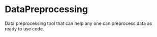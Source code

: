 # DataPreprocessing
Data preprocessing tool that can help any one can preprocess data as ready to use code.
